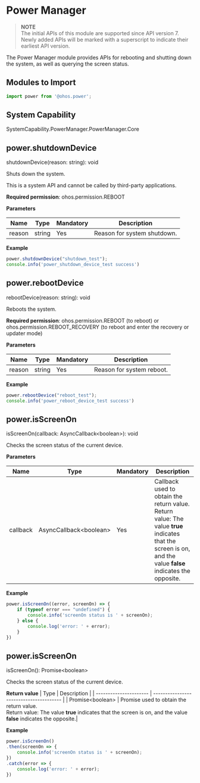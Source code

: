 # Power Manager

> **NOTE**<br>
> The initial APIs of this module are supported since API version 7. Newly added APIs will be marked with a superscript to indicate their earliest API version.

The Power Manager module provides APIs for rebooting and shutting down the system, as well as querying the screen status.


## Modules to Import

```js
import power from '@ohos.power';
```

## System Capability

SystemCapability.PowerManager.PowerManager.Core


## power.shutdownDevice

shutdownDevice(reason: string): void

Shuts down the system.

This is a system API and cannot be called by third-party applications.

**Required permission**: ohos.permission.REBOOT

**Parameters**

| Name   | Type    | Mandatory  | Description   |
| ------ | ------ | ---- | ----- |
| reason | string | Yes   | Reason for system shutdown.|

**Example**

```js
power.shutdownDevice("shutdown_test");
console.info('power_shutdown_device_test success')
```


## power.rebootDevice

rebootDevice(reason: string): void

Reboots the system.

**Required permission**: ohos.permission.REBOOT (to reboot) or ohos.permission.REBOOT_RECOVERY (to reboot and enter the recovery or updater mode)

**Parameters**

| Name   | Type    | Mandatory  | Description   |
| ------ | ------ | ---- | ----- |
| reason | string | Yes   | Reason for system reboot.|

**Example**

```js
power.rebootDevice("reboot_test");
console.info('power_reboot_device_test success')
```


## power.isScreenOn

isScreenOn(callback: AsyncCallback&lt;boolean&gt;): void

Checks the screen status of the current device.

**Parameters**

| Name     | Type                          | Mandatory  | Description                                      |
| -------- | ---------------------------- | ---- | ---------------------------------------- |
| callback | AsyncCallback&lt;boolean&gt; | Yes   | Callback used to obtain the return value.<br>Return value: The value **true** indicates that the screen is on, and the value **false** indicates the opposite.|

**Example**

```js
power.isScreenOn((error, screenOn) => {
    if (typeof error === "undefined") {
        console.info('screenOn status is ' + screenOn);
    } else {
        console.log('error: ' + error);
    }
})
```


## power.isScreenOn

isScreenOn(): Promise&lt;boolean&gt;

Checks the screen status of the current device.

**Return value**
| Type                    | Description                                     |
| ---------------------- | --------------------------------------- |
| Promise&lt;boolean&gt; | Promise used to obtain the return value. <br/>Return value: The value **true** indicates that the screen is on, and the value **false** indicates the opposite.|

**Example**

```js
power.isScreenOn()
.then(screenOn => {
    console.info('screenOn status is ' + screenOn);
})
.catch(error => {
    console.log('error: ' + error);
})
```
